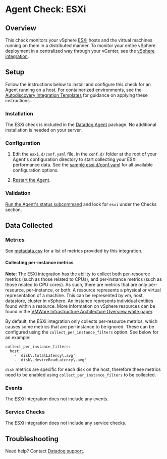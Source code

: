 # Agent Check: ESXi

## Overview

This check monitors your vSphere [ESXi][1] hosts and the virtual machines running on them in a distributed manner. To monitor your entire vSphere deployment in a centralized way through your vCenter, see the [vSphere integration][11].

## Setup

Follow the instructions below to install and configure this check for an Agent running on a host. For containerized environments, see the [Autodiscovery Integration Templates][3] for guidance on applying these instructions.

### Installation

The ESXi check is included in the [Datadog Agent][2] package.
No additional installation is needed on your server.

### Configuration

1. Edit the `esxi.d/conf.yaml` file, in the `conf.d/` folder at the root of your Agent's configuration directory to start collecting your ESXi performance data. See the [sample esxi.d/conf.yaml][4] for all available configuration options.

2. [Restart the Agent][5].

### Validation

[Run the Agent's status subcommand][6] and look for `esxi` under the Checks section.

## Data Collected

### Metrics

See [metadata.csv][7] for a list of metrics provided by this integration.


#### Collecting per-instance metrics

**Note**: The ESXi integration has the ability to collect both per-resource metrics (such as those related to CPUs), and per-instance metrics (such as those related to CPU cores). As such, there are metrics that are only per-resource, per-instance, or both.
A resource represents a physical or virtual representation of a machine. This can be represented by vm, host, datastore, cluster in vSphere.
An instance represents individual entities found within a resource. More information on vSphere resources can be found in the [VMWare Infrastructure Architecture Overview white paper][10].

By default, the ESXi integration only collects per-resource metrics, which causes some metrics that are per-instance to be ignored. These can be configured using the `collect_per_instance_filters` option. See below for an example:

```
collect_per_instance_filters:
  host:
    - 'disk\.totalLatency\.avg'
    - 'disk\.deviceReadLatency\.avg'
```

`disk` metrics are specific for each disk on the host, therefore these metrics need to be enabled using `collect_per_instance_filters` to be collected.


### Events

The ESXi integration does not include any events.

### Service Checks

The ESXi integration does not include any service checks.

## Troubleshooting

Need help? Contact [Datadog support][9].


[1]: https://www.vmware.com/products/esxi-and-esx.html
[2]: /account/settings/agent/latest
[3]: https://docs.datadoghq.com/agent/kubernetes/integrations/
[4]: https://github.com/DataDog/integrations-core/blob/master/esxi/datadog_checks/esxi/data/conf.yaml.example
[5]: https://docs.datadoghq.com/agent/guide/agent-commands/#start-stop-and-restart-the-agent
[6]: https://docs.datadoghq.com/agent/guide/agent-commands/#agent-status-and-information
[7]: https://github.com/DataDog/integrations-core/blob/master/esxi/metadata.csv
[8]: https://github.com/DataDog/integrations-core/blob/master/esxi/assets/service_checks.json
[9]: https://docs.datadoghq.com/help/
[10]: https://www.vmware.com/pdf/vi_architecture_wp.pdf
[11]: https://docs.datadoghq.com/integrations/vsphere/

